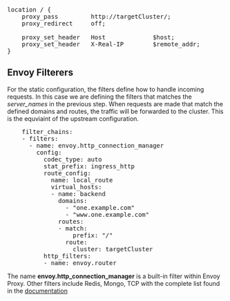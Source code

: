 
<pre class="file">
location / {
    proxy_pass         http://targetCluster/;
    proxy_redirect     off;

    proxy_set_header   Host             $host;
    proxy_set_header   X-Real-IP        $remote_addr;
}
</pre>


## Envoy Filterers

For the static configuration, the filters define how to handle incoming requests. In this case we are defining the filters that matches the *server_names* in the previous step. When requests are made that match the defined domains and routes, the traffic will be forwarded to the cluster. This is the equviaint of the upstream configuration. 

<pre class="file" data-filename="envoy.yaml">
    filter_chains:
    - filters:
      - name: envoy.http_connection_manager
        config:
          codec_type: auto
          stat_prefix: ingress_http
          route_config:
            name: local_route
            virtual_hosts:
            - name: backend
              domains:
                - "one.example.com"
                - "www.one.example.com"
              routes:
              - match:
                  prefix: "/"
                route:
                  cluster: targetCluster
          http_filters:
          - name: envoy.router
</pre>

The name **envoy.http_connection_manager** is a built-in filter within Envoy Proxy. Other filters include Redis, Mongo, TCP with the complete list found in the [documentation](https://www.envoyproxy.io/docs/envoy/latest/api-v2/api/v2/listener/listener.proto#envoy-api-file-envoy-api-v2-listener-listener-proto)